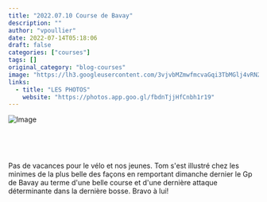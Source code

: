 ```yaml
---
title: "2022.07.10 Course de Bavay"
description: ""
author: "vpoullier"
date: 2022-07-14T05:18:06
draft: false
categories: ["courses"]
tags: []
original_category: "blog-courses"
image: "https://lh3.googleusercontent.com/3vjvbMZmwfmcvaGqi3TbMGlj4vRN2OXGn0tGkyAhXzpNwKpqsOwCP94TxhAYP8DTWaZg4nQANG9kDhkDc8v0Fo5v42my-nlEWTUHUwoEScFQSQOxIWa-laYmkI0LnSAw15nuFLS3TNNo3A0ajPWYi2d0mQyrv3iV0_aFbVN5Y29tbf-qPyF502TCT5dKkhWmgkVYcx0NGdjYqZZFmQVYabDQ44ePcYCr5rzIXAzLzu1nt5ZKjxfH70Hf1FwWx-IcTrKLL4V5c7ryFmVWkaWFacrRQFV2wmSRxfgmns-QYBl9t4Og1ajM9W82XbVLTDAu5jDd5BztMp10Uhk3CNRrSGoAnIm_pAKQU_qvJJ19jsU6n9NQ_hUld4-Of0TOmBh0Rr6hee5chrucqlu3wRk56_vGyvkVBBgmu1N_MBSuZW4ONWxL8xaNc-P6Mqdslle0QF9J-PW-ZqZFlLLfOggfZV8FdMNq5xeC2cts5S0MXFjvAreH-o1_qm6cUSo-0vOJy0QxK3qMrksHyBuU4S1wbx3rYsEaVcMAoCooTqcKXf0ztLNVTWwPZIc2qrgbgJTwmjWorUc11bjPuU5l3Rhb85EhIc4n0nygRhCGumeEswbP8Ir_UUGCtzhmQtkPpZSRt4SCPaDI-7tcm_3cKxcSmklISLPDmqC9VJQxEu7DuT3xrMr4nEOo0lhRIKPUffJqCyOoo2I-mTiWMY7Ws0FuDKOHnKiBFOzpnpgyEX9f56RKK2rkjTc_PhAQluz8=s305-no?authuser=0"
links:
  - title: "LES PHOTOS"
    website: "https://photos.app.goo.gl/fbdnTjjHfCnbh1r19"
---
```


![Image](https://lh3.googleusercontent.com/pw/AM-JKLUGTIcInzR7eGIP3xc5SpMshz6GYAxIx2sFqSYMkAx4630immMRVMMKMjz6NMXwc0pglZdx-YEtemkCAHKK5ec-rfIpTJS4rZ_z9aU9h9jn164HIZRgrrns3ehMwxKnHtNPNYAO9mX1Yj6WMVNYBZ6TYA=s480-no?authuser=0)

&nbsp;

&nbsp;

Pas de vacances pour le vélo et nos jeunes. Tom s'est illustré chez les minimes de la plus belle des façons en remportant dimanche dernier le Gp de Bavay au terme d'une belle course et d'une dernière attaque déterminante dans la dernière bosse. Bravo à lui!